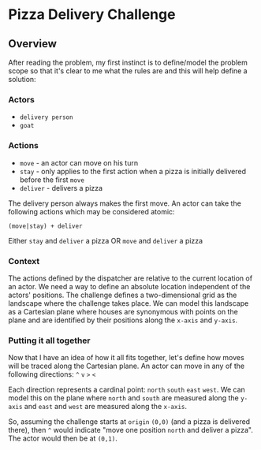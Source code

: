 # Pizza Delivery Challenge

## Overview

After reading the problem, my first instinct is to define/model the problem scope so
that it's clear to me what the rules are and this will help define a solution:

### Actors
 - `delivery person`
 - `goat`

### Actions
- `move` - an actor can move on his turn
- `stay` - only applies to the first action when a pizza is initially delivered before the first `move`
- `deliver` - delivers a pizza

The delivery person always makes the first move. An actor can take the following actions which may be considered atomic:
```
(move|stay) + deliver
```
Either `stay` and `deliver` a pizza OR `move` and `deliver` a pizza

### Context

The actions defined by the dispatcher are relative to the current location of an actor. We need a way to define an absolute location independent of the actors' positions. The challenge defines a two-dimensional grid as the landscape where the challenge takes place. We can model this landscape as a Cartesian plane where houses are synonymous with points on the plane and are identified by their positions along the `x-axis` and `y-axis`.

### Putting it all together

Now that I have an idea of how it all fits together, let's define how moves will be traced along the Cartesian plane. An actor can move in any of the following directions: `^` `v` `>` `<`

Each direction represents a cardinal point: `north` `south` `east` `west`. We can model this on the plane where `north` and `south` are measured along the `y-axis` and `east` and `west` are measured along the `x-axis`.

So, assuming the challenge starts at `origin` `(0,0)` (and a pizza is delivered there), then `^` would indicate "move one position `north` and deliver a pizza". The actor would then be at `(0,1)`.
